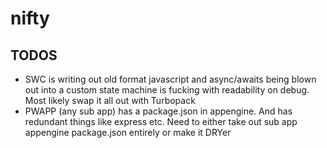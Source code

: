 # nifty

## TODOS
- SWC is writing out old format javascript and async/awaits being blown out into a custom state machine is fucking with readability on debug. Most likely swap it all out with Turbopack
- PWAPP (any sub app) has a package.json in appengine. And has redundant things like express etc. Need to either take out sub app appengine package.json entirely or make it DRYer
